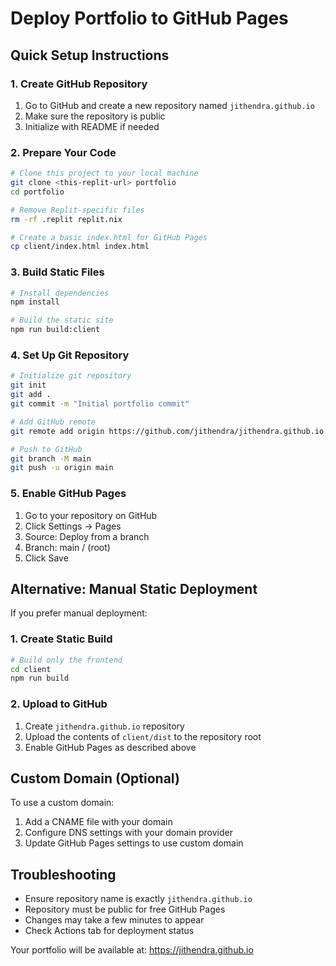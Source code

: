 # Deploy Portfolio to GitHub Pages

## Quick Setup Instructions

### 1. Create GitHub Repository
1. Go to GitHub and create a new repository named `jithendra.github.io`
2. Make sure the repository is public
3. Initialize with README if needed

### 2. Prepare Your Code
```bash
# Clone this project to your local machine
git clone <this-replit-url> portfolio
cd portfolio

# Remove Replit-specific files
rm -rf .replit replit.nix

# Create a basic index.html for GitHub Pages
cp client/index.html index.html
```

### 3. Build Static Files
```bash
# Install dependencies
npm install

# Build the static site
npm run build:client
```

### 4. Set Up Git Repository
```bash
# Initialize git repository
git init
git add .
git commit -m "Initial portfolio commit"

# Add GitHub remote
git remote add origin https://github.com/jithendra/jithendra.github.io.git

# Push to GitHub
git branch -M main
git push -u origin main
```

### 5. Enable GitHub Pages
1. Go to your repository on GitHub
2. Click Settings → Pages
3. Source: Deploy from a branch
4. Branch: main / (root)
5. Click Save

## Alternative: Manual Static Deployment

If you prefer manual deployment:

### 1. Create Static Build
```bash
# Build only the frontend
cd client
npm run build
```

### 2. Upload to GitHub
1. Create `jithendra.github.io` repository
2. Upload the contents of `client/dist` to the repository root
3. Enable GitHub Pages as described above

## Custom Domain (Optional)
To use a custom domain:
1. Add a CNAME file with your domain
2. Configure DNS settings with your domain provider
3. Update GitHub Pages settings to use custom domain

## Troubleshooting
- Ensure repository name is exactly `jithendra.github.io`
- Repository must be public for free GitHub Pages
- Changes may take a few minutes to appear
- Check Actions tab for deployment status

Your portfolio will be available at: https://jithendra.github.io